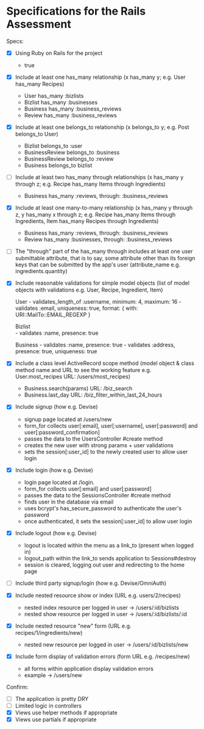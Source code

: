 # Specifications for the Rails Assessment

Specs:
- [x] Using Ruby on Rails for the project

    - true

- [x] Include at least one has_many relationship (x has_many y; e.g. User has_many Recipes)

    -  User has_many :bizlists
    -  Bizlist has_many :businesses
    -  Business has_many :business_reviews
    -  Review has_many :business_reviews  

- [x] Include at least one belongs_to relationship (x belongs_to y; e.g. Post belongs_to User)

    -  Bizlist belongs_to :user
    -  BusinessReview belongs_to :business
    -  BusinessReview belongs_to :review
    -  Business belongs_to bizlist

- [ ] Include at least two has_many through relationships (x has_many y through z; e.g. Recipe has_many Items through Ingredients)

    -  Business has_many :reviews, through: :business_reviews

- [x] Include at least one many-to-many relationship (x has_many y through z, y has_many x through z; e.g. Recipe has_many Items through Ingredients, Item has_many Recipes through Ingredients)

    -  Business has_many :reviews, through: :business_reviews
    -  Review has_many :businesses, through: :business_reviews


- [ ] The "through" part of the has_many through includes at least one user submittable attribute, that is to say, some attribute other than its foreign keys that can be submitted by the app's user (attribute_name e.g. ingredients.quantity)

- [x] Include reasonable validations for simple model objects (list of model objects with validations e.g. User, Recipe, Ingredient, Item)

    User
      - validates_length_of :username, minimum: 4, maximum: 16
      - validates :email, uniqueness: true, format: { with: URI::MailTo::EMAIL_REGEXP }

    Bizlist  
      - validates :name, presence: true

    Business
      - validates :name, presence: true
      - validates :address, presence: true, uniqueness: true

- [x] Include a class level ActiveRecord scope method (model object & class method name and URL to see the working feature e.g. User.most_recipes URL: /users/most_recipes)

    - Business.search(params)  URL: /biz_search
    - Business.last_day  URL: /biz_filter_within_last_24_hours

- [x] Include signup (how e.g. Devise)

    - signup page located at /users/new
    - form_for collects user[:email], user[:username], user[:password] and
      user[:password_confirmation]         
    - passes the data to the UsersController #create method
    - creates the new user with strong params + user validations
    - sets the session[:user_id] to the newly created user to allow user login

- [x] Include login (how e.g. Devise)  

    - login page located at /login.
    - form_for collects user[:email] and user[:password]
    - passes the data to the SessionsController #create method
    - finds user in the database via email
    - uses bcrypt's has_secure_password to authenticate the user's password
    - once authenticated, it sets the session[:user_id] to allow user login


- [x] Include logout (how e.g. Devise)

    - logout is located within the menu as a link_to (present when logged in)
    - logout_path within the link_to sends application to Sessions#destroy
    - session is cleared, logging out user and redirecting to the home page

- [ ] Include third party signup/login (how e.g. Devise/OmniAuth)

- [x] Include nested resource show or index (URL e.g. users/2/recipes)

    - nested index resource per logged in user -> /users/:id/bizlists
    - nested show resource per logged in user -> /users/:id/bizlists/:id

- [x] Include nested resource "new" form (URL e.g. recipes/1/ingredients/new)

    - nested new resource per logged in user -> /users/:id/bizlists/new

- [x] Include form display of validation errors (form URL e.g. /recipes/new)

    - all forms within application display validation errors
    - example -> /users/new

Confirm:
- [ ] The application is pretty DRY
- [ ] Limited logic in controllers
- [x] Views use helper methods if appropriate
- [x] Views use partials if appropriate
